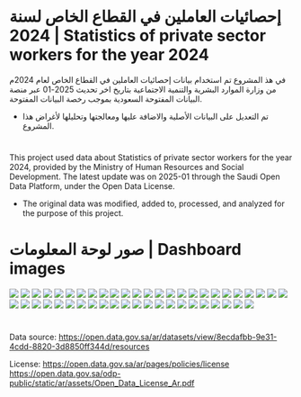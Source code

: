 # إحصائيات العاملين في القطاع الخاص لسنة 2024 | Statistics of private sector workers for the year 2024
في هذ المشروع تم استخدام بيانات إحصائيات العاملين في القطاع الخاص لعام 2024م من وزارة الموارد البشرية والتنمية الاجتماعية بتاريخ اخر تحديث 2025-01 عبر منصة البيانات المفتوحة السعودية بموجب رخصة البيانات المفتوحة.
- تم التعديل على البيانات الأصلية والاضافة عليها ومعالجتها وتحليلها لأغراض هذا المشروع.
#
This project used data about Statistics of private sector workers for the year 2024, provided by the Ministry of Human Resources and Social Development. 
The latest update was on 2025-01 through the Saudi Open Data Platform, under the Open Data License.

- The original data was modified, added to, processed, and analyzed for the purpose of this project.
#





# صور لوحة المعلومات | Dashboard images

  <img src="Dashboard images/1.jpg"/>
  <img src="Dashboard images/2.jpg"/>
  <img src="Dashboard images/3.jpg"/>
  <img src="Dashboard images/4.jpg"/>
  <img src="Dashboard images/5.jpg"/>
  <img src="Dashboard images/6.jpg"/>
  <img src="Dashboard images/7.jpg"/>
  <img src="Dashboard images/8.jpg"/>
  <img src="Dashboard images/9.jpg"/>
  <img src="Dashboard images/10.jpg"/>
  <img src="Dashboard images/11.jpg"/>
  <img src="Dashboard images/12.jpg"/>
  <img src="Dashboard images/13.jpg"/>
  <img src="Dashboard images/14.jpg"/>
  <img src="Dashboard images/15.jpg"/>
  <img src="Dashboard images/16.jpg"/>
  <img src="Dashboard images/17.jpg"/>
  <img src="Dashboard images/18.jpg"/>
  <img src="Dashboard images/19.jpg"/>
  <img src="Dashboard images/20.jpg"/>
  <img src="Dashboard images/21.jpg"/>
  <img src="Dashboard images/22.jpg"/>
  <img src="Dashboard images/23.jpg"/>
  <img src="Dashboard images/24.jpg"/>
  <img src="Dashboard images/25.jpg"/>
  <img src="Dashboard images/26.jpg"/>
  <img src="Dashboard images/27.jpg"/>
  <img src="Dashboard images/28.jpg"/>
  <img src="Dashboard images/29.jpg"/>
  <img src="Dashboard images/30.jpg"/>
  <img src="Dashboard images/31.jpg"/>
  <img src="Dashboard images/32.jpg"/>
  <img src="Dashboard images/33.jpg"/>
  <img src="Dashboard images/34.jpg"/>
  <img src="Dashboard images/35.jpg"/>
  <img src="Dashboard images/36.jpg"/>
  <img src="Dashboard images/37.jpg"/>
  <img src="Dashboard images/38.jpg"/>
  <img src="Dashboard images/39.jpg"/>
  <img src="Dashboard images/40.jpg"/>
  <img src="Dashboard images/41.jpg"/>
  <img src="Dashboard images/42.jpg"/>
  <img src="Dashboard images/43.jpg"/>
  <img src="Dashboard images/44.jpg"/>
  <img src="Dashboard images/45.jpg"/>
  <img src="Dashboard images/46.jpg"/>
  <img src="Dashboard images/47.jpg"/>

  
  
 

#
Data source: https://open.data.gov.sa/ar/datasets/view/8ecdafbb-9e31-4cdd-8820-3d8850ff344d/resources

License: https://open.data.gov.sa/ar/pages/policies/license https://open.data.gov.sa/odp-public/static/ar/assets/Open_Data_License_Ar.pdf

